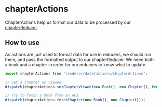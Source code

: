 chapterActions
===========
ChapterActions help us format our data to be processed by our [chapterReducer](../../reducers/chapterReducer).

How to use
-----------
As actions are just used to format data for use in reducers, we should run them, and pass the formatted output to our chapterReducer. We need both a book and a chapter in order for our reducers to know what to update.
```js
import chapterActions from "renderer/data/actions/chapterActions";

// Set a chapter as viewed
dispatch(chapterActions.setChapterViewed(new Book(), new Chapter(), true));

// Try to fetch a book from an API
dispatch(chapterActions.fetchChapter(new Book(), new Chapter()));
```
